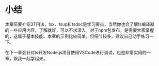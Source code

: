 # 小结

本章简要介绍3T用法，tsx、tsup和tsdoc是学习要点，当然你也会了解ts编译器的一些应用内容，了解就好，可以不求深入。对于npm包发布，是需要大家掌握的，这属于基本技能。本章的示例比较简单，但细节较多，建议自己动手练习一下。

在下一章会针对ts开发Node.js项目使用VSCode进行调试，也是非常实用的一章，跟我一起学起来。